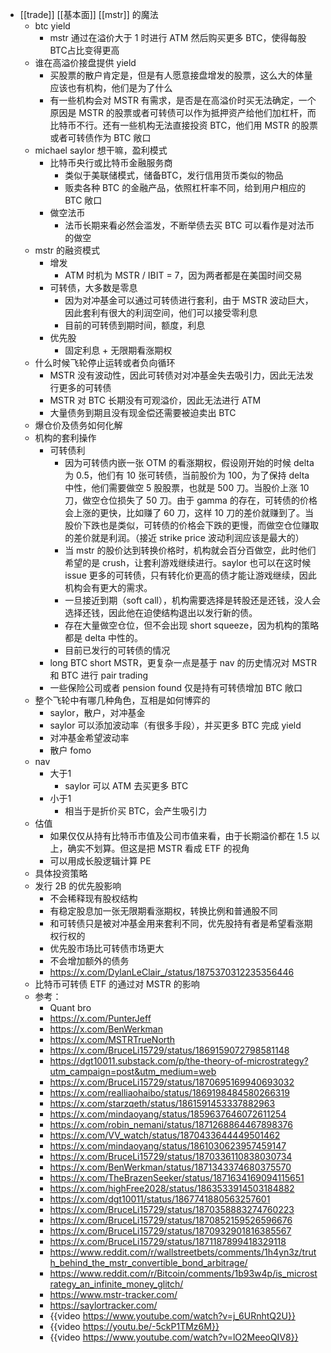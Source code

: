 - [[trade]] [[基本面]] [[mstr]] 的魔法
	- btc yield
		- mstr 通过在溢价大于 1 时进行 ATM 然后购买更多 BTC，使得每股BTC占比变得更高
	- 谁在高溢价接盘提供 yield
		- 买股票的散户肯定是，但是有人愿意接盘增发的股票，这么大的体量应该也有机构，他们是为了什么
		- 有一些机构会对 MSTR 有需求，是否是在高溢价时买无法确定，一个原因是 MSTR 的股票或者可转债可以作为抵押资产给他们加杠杆，而比特币不行。还有一些机构无法直接投资 BTC，他们用 MSTR 的股票或者可转债作为 BTC 敞口
	- michael saylor 想干嘛，盈利模式
		- 比特币央行或比特币金融服务商
			- 类似于美联储模式，储备BTC，发行信用货币类似的物品
			- 贩卖各种 BTC 的金融产品，依照杠杆率不同，给到用户相应的 BTC 敞口
		- 做空法币
			- 法币长期来看必然会滥发，不断举债去买 BTC 可以看作是对法币的做空
	- mstr 的融资模式
		- 增发
			- ATM 时机为 MSTR / IBIT = 7，因为两者都是在美国时间交易
		- 可转债，大多数是零息
			- 因为对冲基金可以通过可转债进行套利，由于 MSTR 波动巨大，因此套利有很大的利润空间，他们可以接受零利息
			- 目前的可转债到期时间，额度，利息
		- 优先股
			- 固定利息 + 无限期看涨期权
	- 什么时候飞轮停止运转或者负向循环
		- MSTR 没有波动性，因此可转债对对冲基金失去吸引力，因此无法发行更多的可转债
		- MSTR 对 BTC 长期没有可观溢价，因此无法进行 ATM
		- 大量债务到期且没有现金偿还需要被迫卖出 BTC
	- 爆仓价及债务如何化解
	- 机构的套利操作
		- 可转债利
			- 因为可转债内嵌一张 OTM 的看涨期权，假设刚开始的时候 delta 为 0.5，他们有 10 张可转债，当前股价为 100，为了保持 delta 中性，他们需要做空 5 股股票，也就是 500 刀。当股价上涨 10 刀，做空仓位损失了 50 刀。由于 gamma 的存在，可转债的价格会上涨的更快，比如赚了 60 刀，这样 10 刀的差价就赚到了。当股价下跌也是类似，可转债的价格会下跌的更慢，而做空仓位赚取的差价就是利润。（接近 strike price 波动利润应该是最大的）
			- 当 mstr 的股价达到转换价格时，机构就会百分百做空，此时他们希望的是 crush，让套利游戏继续进行。saylor 也可以在这时候 issue 更多的可转债，只有转化价更高的债才能让游戏继续，因此机构会有更大的需求。
			- 一旦接近到期（soft call），机构需要选择是转股还是还钱，没人会选择还钱，因此他在迫使结构退出以发行新的债。
			- 存在大量做空仓位，但不会出现 short squeeze，因为机构的策略都是 delta 中性的。
			- 目前已发行的可转债的情况
		- long BTC short MSTR，更复杂一点是基于 nav 的历史情况对 MSTR 和 BTC 进行 pair trading
		- 一些保险公司或者 pension found 仅是持有可转债增加 BTC 敞口
	- 整个飞轮中有哪几种角色，互相是如何博弈的
		- saylor，散户，对冲基金
		- saylor 可以添加波动率（有很多手段），并买更多 BTC 完成 yield
		- 对冲基金希望波动率
		- 散户 fomo
	- nav
		- 大于1
			- saylor 可以 ATM 去买更多 BTC
		- 小于1
			- 相当于是折价买 BTC，会产生吸引力
	- 估值
		- 如果仅仅从持有比特币市值及公司市值来看，由于长期溢价都在 1.5 以上，确实不划算。但这是把 MSTR 看成 ETF 的视角
		- 可以用成长股逻辑计算 PE
	- 具体投资策略
	- 发行 2B 的优先股影响
		- 不会稀释现有股权结构
		- 有稳定股息加一张无限期看涨期权，转换比例和普通股不同
		- 和可转债只是被对冲基金用来套利不同，优先股持有者是希望看涨期权行权的
		- 优先股市场比可转债市场更大
		- 不会增加额外的债务
		- https://x.com/DylanLeClair_/status/1875370312235356446
	- 比特币可转债 ETF 的通过对 MSTR 的影响
	- 参考：
		- Quant bro
		- https://x.com/PunterJeff
		- https://x.com/BenWerkman
		- https://x.com/MSTRTrueNorth
		- https://x.com/BruceLi15729/status/1869159072798581148
		- https://dgt10011.substack.com/p/the-theory-of-microstrategy?utm_campaign=post&utm_medium=web
		- https://x.com/BruceLi15729/status/1870695169940693032
		- https://x.com/realliaohaibo/status/1869198484580266319
		- https://x.com/starzqeth/status/1861591453337882963
		- https://x.com/mindaoyang/status/1859637646072611254
		- https://x.com/robin_nemani/status/1871268864467898376
		- https://x.com/VV_watch/status/1870433644449501462
		- https://x.com/mindaoyang/status/1861030623957459147
		- https://x.com/BruceLi15729/status/1870336110838030734
		- https://x.com/BenWerkman/status/1871343374680375570
		- https://x.com/TheBrazenSeeker/status/1871634169094115651
		- https://x.com/highFree2028/status/1863533914503184882
		- https://x.com/dgt10011/status/1867741880563257601
		- https://x.com/BruceLi15729/status/1870358883274760223
		- https://x.com/BruceLi15729/status/1870852159526596676
		- https://x.com/BruceLi15729/status/1870932901816385567
		- https://x.com/BruceLi15729/status/1871187899418329118
		- https://www.reddit.com/r/wallstreetbets/comments/1h4yn3z/truth_behind_the_mstr_convertible_bond_arbitrage/
		- https://www.reddit.com/r/Bitcoin/comments/1b93w4p/is_microstrategy_an_infinite_money_glitch/
		- https://www.mstr-tracker.com/
		- https://saylortracker.com/
		- {{video https://www.youtube.com/watch?v=j_6URnhtQ2U}}
		- {{video https://youtu.be/-5ckP1TMz6M}}
		- {{video https://www.youtube.com/watch?v=lO2MeeoQIV8}}